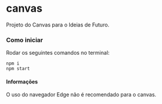 # canvas
Projeto do Canvas para o Ideias de Futuro.

### Como iniciar
Rodar os seguintes comandos no terminal:

```shell
npm i
npm start
```

#### Informações
O uso do navegador Edge não é recomendado para o canvas.
